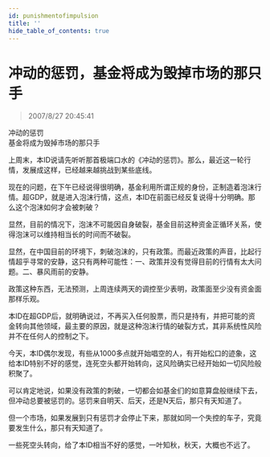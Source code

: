 ```yaml
---
id: punishmentofimpulsion 
title: ''
hide_table_of_contents: true
---
```


# 冲动的惩罚，基金将成为毁掉市场的那只手

> 2007/8/27 20:45:41

<div style={{fontSize: '56px', fontWeight: 'bold', lineHeight: '100%', textAlign: 'center'}}>冲动的惩罚</div>

<div style={{fontSize: '32px', fontWeight: 'bold', lineHeight: '200%', textAlign: 'center', marginBottom: '30px'}}>基金将成为毁掉市场的那只手</div>

<div>

上周末，本ID说请先听听那首极端口水的《冲动的惩罚》。那么，最近这一轮行情，发展成这样，已经越来越挑战到某些底线。
 
现在的问题，在下午已经说得很明确，基金利用所谓正规的身份，正制造着泡沫行情。超GDP，就是进入泡沫行情，这点，本ID在前面已经反复说得十分明确。那么这个泡沫如何才会被刺破？
 
显然，目前的情况下，泡沫不可能因自身破裂，基金目前这种资金正循环关系，使得泡沫可以维持相当长的时间而不破裂。
 
显然，在中国目前的环境下，刺破泡沫的，只有政策。而最近政策的声音，比起行情超乎寻常的安静，这只有两种可能性：一、政策并没有觉得目前的行情有太大问题。二、暴风雨前的安静。
 
政策这种东西，无法预测，上周连续两天的调控至少表明，政策面至少没有资金面那样乐观。
 
本ID在超GDP后，就明确说过，不再买入任何股票，而只是持有，并把可能的资金转向其他领域，最主要的原因，就是这种泡沫行情的破裂方式，其非系统性风险并不在任何人的控制之下。
 
今天，本ID偶尔发现，有些从1000多点就开始唱空的人，有开始松口的迹象，这给本ID特别不好的感觉，连死空头都开始转向，这风险确实已经开始如一切风险般积聚了。
 
可以肯定地说，如果没有政策的刺破，一切都会如基金们的如意算盘般继续下去，但冲动总要被惩罚的。惩罚来自明天、后天，还是N天后，那只有天知道了。
 
但一个市场，如果发展到只有惩罚才会停止下来，那就如同一个失控的车子，究竟要发生什么，那只有天知道了。
 
一些死空头转向，给了本ID相当不好的感觉，一叶知秋，秋天，大概也不远了。
</div>